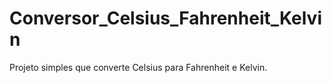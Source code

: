 # Conversor_Celsius_Fahrenheit_Kelvin
Projeto simples que converte Celsius para Fahrenheit e Kelvin.

